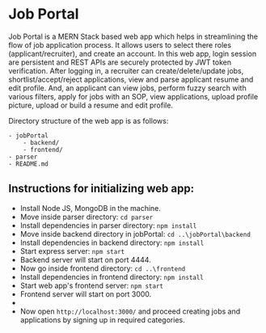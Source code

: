 # Job Portal

Job Portal is a MERN Stack based web app which helps in streamlining the flow of job application process. It allows users to select there roles (applicant/recruiter), and create an account. In this web app, login session are persistent and REST APIs are securely protected by JWT token verification. After logging in, a recruiter can create/delete/update jobs, shortlist/accept/reject applications, view and parse applicant resume and edit profile. And, an applicant can view jobs, perform fuzzy search with various filters, apply for jobs with an SOP, view applications, upload profile picture, upload or build a resume and edit profile.

Directory structure of the web app is as follows:

```
- jobPortal
    - backend/
    - frontend/
- parser
- README.md
```

## Instructions for initializing web app:

- Install Node JS, MongoDB in the machine.
- Move inside parser directory: `cd parser`
- Install dependencies in parser directory: `npm install`
- Move inside backend directory in jobPortal: `cd ..\jobPortal\backend`
- Install dependencies in backend directory: `npm install`
- Start express server: `npm start`
- Backend server will start on port 4444.
- Now go inside frontend directory: `cd ..\frontend`
- Install dependencies in frontend directory: `npm install`
- Start web app's frontend server: `npm start`
- Frontend server will start on port 3000.
- 
- Now open `http://localhost:3000/` and proceed creating jobs and applications by signing up in required categories.

